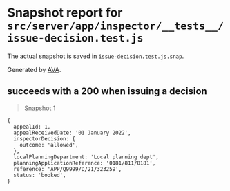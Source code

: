 # Snapshot report for `src/server/app/inspector/__tests__/issue-decision.test.js`

The actual snapshot is saved in `issue-decision.test.js.snap`.

Generated by [AVA](https://avajs.dev).

## succeeds with a 200 when issuing a decision

> Snapshot 1

    {
      appealId: 1,
      appealReceivedDate: '01 January 2022',
      inspectorDecision: {
        outcome: 'allowed',
      },
      localPlanningDepartment: 'Local planning dept',
      planningApplicationReference: '0181/811/8181',
      reference: 'APP/Q9999/D/21/323259',
      status: 'booked',
    }
